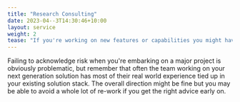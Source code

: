 ```yaml
---
title: "Research Consulting"
date: 2023-04--3T14:30:46+10:00
layout: service
weight: 2
tease: "If you're working on new features or capabilities you might have an unacceptable level of uncertainty around delivery or likelihood of success. Bring in a lateral thinker with a track record of seeing the critical flaws and identifying elegent solutions."
---
```


Failing to acknowledge risk when you're embarking on a major project is obviously problematic, but remember that often the team working on your next generation solution has most of their real world experience tied up in your existing solution stack. The overall direction might be fine but you may be able to avoid a whole lot of re-work if you get the right advice early on.